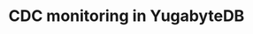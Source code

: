 ---
title: CDC monitoring in YugabyteDB
headerTitle: Monitor
linkTitle: Monitor
description: Monitor Change Data Capture in YugabyteDB.
headcontent: Monitor deployed CDC connectors
menu:
  preview:
    parent: explore-cdc-logical-replication
    identifier: cdc-log-rep-monitor
    weight: 60
type: docs
---